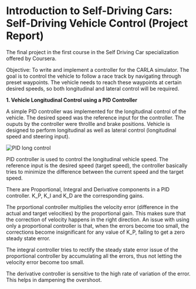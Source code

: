 # Introduction to Self-Driving Cars: Self-Driving Vehicle Control (Project Report)
The final project in the first  course in the Self Driving Car specialization offered by Coursera.


Objective: To write and implement a controller for the CARLA simulator. The goal is to control the vehicle to follow a race track by navigating through preset waypoints. The vehicle needs to reach these waypoints at certain desired speeds, so both longitudinal and lateral control will be required.

**1. Vehicle Longitudinal Control using a PID Controller**

A simple PID controller was implemented for the longitudinal control of the vehicle. 
The desired speed was the reference input for the controller. The ouputs by the controller were throllle and brake positions. Vehicle is designed to perform longitudinal as well as lateral control (longitudinal speed and steering input). 

![PID long control](https://github.com/AmarchandC/Introduction-to-Self-Driving-Cars-Self-Driving-Cars-Vehicle-Control/assets/82858194/328596e6-9eec-4324-a1b3-d869e13f0539)


PID controller is used to control the longitudinal vehicle speed. The reference input is the desired speed (target speed), the controller basically tries to minimize the difference between the current speed and the target speed.

There are Proportional, Integral and Derivative components in a PID controller. K_P, K_I and K_D are the corresponding gains.

The prportional controller multiplies the velocity error (difference in the actual and target velocities) by the proportional gain. This makes sure that the correction of velocity happens in the right direction. An issue with using only a proportional controller is that, when the errors become too small, the corrections become insignificant for any value of K_P, failing to get a zero steady state error.

The integral controller tries to rectify the steady state error issue of the proportional controller by accumulating all the errors, thus not letting the velocity error become too small.

The derivative controller is sensitive to the high rate of variation of the error. This helps in dampening the overshoot.









